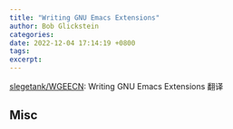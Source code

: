 ```yaml
---
title: "Writing GNU Emacs Extensions"
author: Bob Glickstein
categories: 
date: 2022-12-04 17:14:19 +0800
tags: 
excerpt: 
---
```









[slegetank/WGEECN](https://github.com/slegetank/WGEECN): Writing GNU Emacs Extensions 翻译


## Misc



